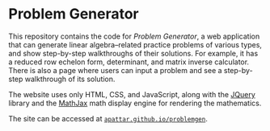 # Problem Generator

This repository contains the code for *Problem Generator*, a web application that can generate linear algebra–related practice problems of various types, and show step-by-step walkthroughs of their solutions. For example, it has a reduced row echelon form, determinant, and matrix inverse calculator. There is also a page where users can input a problem and see a step-by-step walkthrough of its solution.

The website uses only HTML, CSS, and JavaScript, along with the [JQuery](https://jquery.com/) library and the [MathJax](https://www.mathjax.org/) math display engine for rendering the mathematics.

The site can be accessed at [`apattar.github.io/problemgen`](https://apattar.github.io/problemgen/).